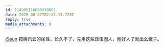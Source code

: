 ```yaml
---
id: 114985116088339802
date: 2025-08-07T02:27:11.720Z
reply: true
media_attachments: 0
---
```


[@sun](https://jiong.us/@sun) 按腾讯云的尿性，长久不了，先用这些政策圈人，圈好人了就出幺蛾子。


